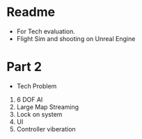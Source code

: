 Readme
=====

- For Tech evaluation.
- Flight Sim and shooting on Unreal Engine

# Part 2
- Tech Problem
1. 6 DOF AI
2. Large Map Streaming
3. Lock on system 
4. UI
5. Controller viberation